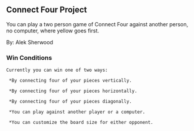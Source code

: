 ## Connect Four Project

You can play a two person game of Connect Four against another person, no computer, where yellow goes first.

By: Alek Sherwood

### Win Conditions

```
Currently you can win one of two ways:

 *By connecting four of your pieces vertically.
 
 *By connecting four of your pieces horizontally.
 
 *By connecting four of your pieces diagonally.
 
 *You can play against another player or a computer.
 
 *You can customize the board size for either opponent.

